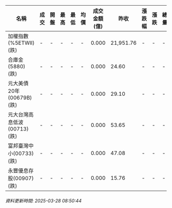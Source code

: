 | 名稱 | 成交 | 開盤 | 最高 | 最低 | 均價 | 成交金額(億) | 昨收 | 漲跌幅 | 漲跌 | 總量 | 昨量 | 振幅 |
| -------- | -------- | -------- | -------- |-------- | -------- | -------- |-------- |-------- |-------- | -------- | -------- |-------- |
|加權指數(%5ETWII) (跌)|-|-|-|-|-|0.000|21,951.76|-|-|-|-|0.00%|
|合庫金(5880) (跌)|-|-|-|-|-|0.000|24.60|-|-|-|-|0.00%|
|元大美債20年(00679B) (跌)|-|-|-|-|-|0.000|29.10|-|-|-|-|0.00%|
|元大台灣高息低波(00713) (跌)|-|-|-|-|-|0.000|53.65|-|-|-|-|0.00%|
|富邦臺灣中小(00733) (跌)|-|-|-|-|-|0.000|47.08|-|-|-|-|0.00%|
|永豐優息存股(00907) (跌)|-|-|-|-|-|0.000|15.76|-|-|-|-|0.00%|
###### 資料更新時間: 2025-03-28 08:50:44